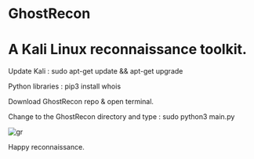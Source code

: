 # GhostRecon

# A Kali Linux reconnaissance toolkit.

Update Kali : sudo apt-get update && apt-get upgrade

Python libraries : pip3 install whois

Download GhostRecon repo & open terminal. 

Change to the GhostRecon directory and type : sudo python3 main.py


![gr](https://user-images.githubusercontent.com/10816773/53376627-e399f800-3956-11e9-8aa4-a3cb28d0ad82.png)

Happy reconnaissance. 
